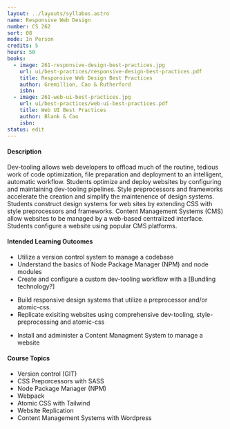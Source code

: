 ```yaml
---
layout: ../layouts/syllabus.astro
name: Responsive Web Design
number: CS 262
sort: 08
mode: In Person
credits: 5
hours: 50
books:
  - image: 261-responsive-design-best-practices.jpg
    url: ui/best-practices/responsive-design-best-practices.pdf
    title: Responsive Web Design Best Practices
    author: Gremillion, Cao & Rutherford
    isbn:
  - image: 261-web-ui-best-practices.jpg
    url: ui/best-practices/web-ui-best-practices.pdf
    title: Web UI Best Practices
    author: Blank & Cao
    isbn:
status: edit
---
```


<!-- Rationale for changes: This Class has changed significantly. While Sass remains, jQuery has been deprecated and GIT and Responsive have been folded into CS 251. In the place of the removed content we offer Webpack, Tailwind, and an intro to Wordpress CMS

GRISMER: Think of a good name for this collection... See if you can improve on "Dev-Tooling, frameworks and CMS basics"

CHAPMAN:
A broad course that allows use to pivot while not locking us into aspect of current design technologies

Names that come to mind

1. Productivity Technologies in Web Design

2. Development Experience Technologies and CMS Basics

3. DevX Technologies and CSM Basics

4. Development Experience Tools and CMS Basics

5. Development Tool Frameworks and CMS Basics

CHAPMAN: I view most of these as development experiance tools, style preprocessors/postprocessors, frameworks and other tools are
mainly development experiance tools. They only function to imporove the workflows of designers.

DevTooling doesn't change that you could manually code all the content, it just would not be productive in contrast to the usage of said tools.
These tools will also change over time and the course should be able to pivot into those.
DevTooling is just a Productivity Technology. Maybe focus on the area of that general technolgy?
-->

#### Description

<!-- CHAPMAN: I was considering something like this?
 Productivity Technologies in Web Design is an intermediate-level web development course focusing on the design of responsive interfaces using development experiance workflow tools for designer productivity. Students will learn usage of development experiance design tools; from style pre and post processors, production code minifiers, introduction to frameworks & libraries for building user interfaces, and and introduction to CMS in workflows.
 -->

Dev-tooling allows web developers to offload much of the routine, tedious work of code optimization, file preparation and deployment to an intelligent, automatic workflow. Students optimize and deploy websites by configuring and maintaining dev-tooling pipelines. Style preprocessors and frameworks accelerate the creation and simplify the maintenence of design systems. Students construct design systems for web sites by extending CSS with style preprocessors and frameworks. Content Management Systems (CMS) allow websites to be managed by a web-based centralized interface. Students configure a website using popular CMS platforms.

<!-- Responsive Web Design is an intermediate-level web development course focusing on the design of interfaces that respond intelligently to a wide variety of device limitations. Students will learn the coding methods and technologies required to create adaptable web site designs and practice building fluid interfaces that effectively convey a given message regardless of a user device size and type. Prerequisites: CS 220, BUS 261, CS 251, CS 140 or instructor permission. -->

#### Intended Learning Outcomes

- Utilize a version control system to manage a codebase
- Understand the basics of Node Package Manager (NPM) and node modules
- Create and configure a custom dev-tooling workflow with a [Bundling technology?]
<!-- I would nt want to lock into a bundling technology, the main purpose is to bundle JavaScript
files for usage in a browser. "Code and Asset Bundler System"-->
- Build responsive design systems that utilize a preprocessor and/or atomic-css.
- Replicate exisiting websites using comprehensive dev-tooling, style-preprocessing and atomic-css
<!-- Webpack Bable SASS and other webpack plugins can be viewed as pre and post processing -->
- Install and administer a Content Managment System to manage a website

#### Course Topics

- Version control (GIT)
- CSS Preporcessors with SASS
- Node Package Manager (NPM)
- Webpack
- Atomic CSS with Tailwind
- Website Replication
- Content Management Systems with Wordpress
